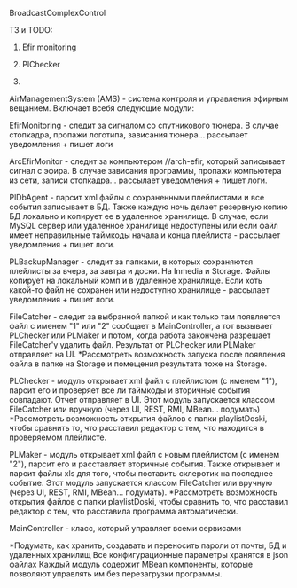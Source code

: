BroadcastComplexControl

ТЗ и TODO:

1. Efir monitoring





2. PlChecker




3.



AirManagementSystem (AMS) - система контроля и управления эфирным вещанием. Включает всебя следующие модули:

EfirMonitoring - следит за сигналом со спутникового тюнера. В случае стопкадра, пропажи логотипа, зависания тюнера... рассылает уведомления + пишет логи

ArcEfirMonitor - следит за компьютером //arch-efir, который записывает сигнал с эфира. В случае зависания программы, пропажи компьютера из сети, записи стопкадра... рассылает уведомления + пишет логи.

PlDbAgent - парсит xml файлы с сохраненными плейлистами и все события записывает в БД. Также каждую ночь делает резервную копию БД локально и копирует ее в удаленное хранилище. В случае, если MySQL сервер или удаленное хранилище недоступены или если файл имеет неправильные таймкоды начала и конца плейлиста - рассылает уведомления + пишет логи.

PLBackupManager - следит за папками, в которых сохраняются плейлисты за вчера, за завтра и доски. На Inmedia и Storage. Файлы копирует на локальный комп и в удаленное хранилище. Если хоть какой-то файл не сохранен или недоступно хранилище - рассылает уведомления + пишет логи.

FileCatcher - следит за выбранной папкой и как только там появляется файл с именем "1" или "2" сообщает в MainController, а тот вызывает PLChecker или PLMaker и потом, когда работа закончена разрешает FileCatcher'y удалить файл. Результат от PLChecker или PLMaker отправляет на UI. *Рассмотреть возможность запуска после появления файла в папке на Storage и помещения результата тоже на Storage.

PLChecker - модуль открывает xml файл с плейлистом (с именем "1"), парсит его и проверяет все ли таймкоды и вторичные события совпадают. Отчет отправляет в UI. Этот модуль запускается классом FileCatcher или вручную (через UI, REST, RMI, MBean... подумать) *Рассмотреть возможность открытия файлов с папки playlistDoski, чтобы сравнить то, что расставил редактор с тем, что находится в проверяемом плейлисте.

PLMaker - модуль открывает xml файл с новым плейлистом (с именем "2"), парсит его и расставляет вторичные события. Также открывает и парсит файлы xls для того, чтобы поставить склеротик на последнее событие. Этот модуль запускается классом FileCatcher или вручную (через UI, REST, RMI, MBean... подумать). *Рассмотреть возможность открытия файлов с папки playlistDoski, чтобы сравнить то, что расставил редактор с тем, что расставила программа автоматически.

MainController - класс, который управляет всеми сервисами

*Подумать, как хранить, создавать и переносить пароли от почты, БД и удаленных хранилищ Все конфигурационные параметры хранятся в json файлах Каждый модуль содержит MBean компоненты, которые позволяют управлять им без перезагрузки программы.
